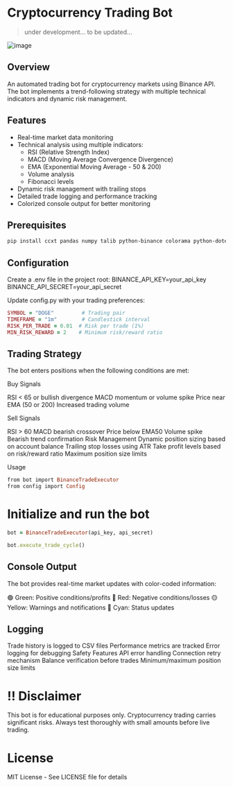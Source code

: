 # Cryptocurrency Trading Bot

> under development... to be updated...


![image](https://github.com/user-attachments/assets/1e4b2879-33f9-4a7c-8faf-00a380c2fa9d)

## Overview
An automated trading bot for cryptocurrency markets using Binance API. The bot implements a trend-following strategy with multiple technical indicators and dynamic risk management.

## Features
- Real-time market data monitoring
- Technical analysis using multiple indicators:
  - RSI (Relative Strength Index)
  - MACD (Moving Average Convergence Divergence)
  - EMA (Exponential Moving Average - 50 & 200)
  - Volume analysis
  - Fibonacci levels
- Dynamic risk management with trailing stops
- Detailed trade logging and performance tracking
- Colorized console output for better monitoring

## Prerequisites
```bash
pip install ccxt pandas numpy talib python-binance colorama python-dotenv
```

## Configuration
Create a .env file in the project root:
BINANCE_API_KEY=your_api_key
BINANCE_API_SECRET=your_api_secret

Update config.py with your trading preferences:

``` ruby
SYMBOL = "DOGE"         # Trading pair
TIMEFRAME = "1m"        # Candlestick interval
RISK_PER_TRADE = 0.01  # Risk per trade (1%)
MIN_RISK_REWARD = 2    # Minimum risk/reward ratio
```

## Trading Strategy
The bot enters positions when the following conditions are met:

Buy Signals

RSI < 65 or bullish divergence
MACD momentum or volume spike
Price near EMA (50 or 200)
Increased trading volume

Sell Signals

RSI > 60
MACD bearish crossover
Price below EMA50
Volume spike
Bearish trend confirmation
Risk Management
Dynamic position sizing based on account balance
Trailing stop losses using ATR
Take profit levels based on risk/reward ratio
Maximum position size limits

Usage

``` ruby
from bot import BinanceTradeExecutor
from config import Config
```
# Initialize and run the bot
```ruby
bot = BinanceTradeExecutor(api_key, api_secret)

bot.execute_trade_cycle()
```

## Console Output
The bot provides real-time market updates with color-coded information:

🟢 Green: Positive conditions/profits
🔴 Red: Negative conditions/losses
🟡 Yellow: Warnings and notifications
🔵 Cyan: Status updates

## Logging
Trade history is logged to CSV files
Performance metrics are tracked
Error logging for debugging
Safety Features
API error handling
Connection retry mechanism
Balance verification before trades
Minimum/maximum position size limits

# !! Disclaimer
This bot is for educational purposes only. Cryptocurrency trading carries significant risks. Always test thoroughly with small amounts before live trading.

# License
MIT License - See LICENSE file for details

